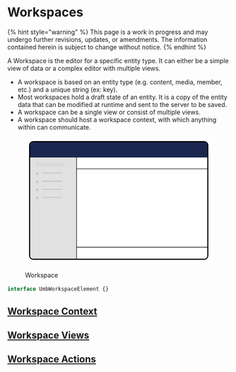 # Workspaces

{% hint style="warning" %}
This page is a work in progress and may undergo further revisions, updates, or amendments. The information contained herein is subject to change without notice.
{% endhint %}

A Workspace is the editor for a specific entity type. It can either be a simple view of data or a complex editor with multiple views.

* A workspace is based on an entity type (e.g. content, media, member, etc.) and a unique string (ex: key).
* Most workspaces hold a draft state of an entity. It is a copy of the entity data that can be modified at runtime and sent to the server to be saved.
* A workspace can be a single view or consist of multiple views.
* A workspace should host a workspace context, with which anything within can communicate.

<figure><img src="../.gitbook/assets/workspace.svg" alt=""><figcaption><p>Workspace</p></figcaption></figure>

```ts
interface UmbWorkspaceElement {}
```

## [Workspace Context](extending-overview/extension-types/workspaces/workspace-context.md)

## [Workspace Views](extending-overview/extension-types/workspaces/workspace-views.md)

## [Workspace Actions](extending-overview/extension-types/workspaces/workspace-editor-actions.md)
